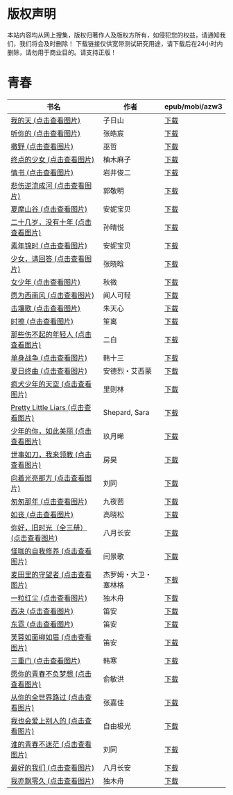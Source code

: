 # 版权声明

本站内容均从网上搜集，版权归著作人及版权方所有，如侵犯您的权益，请通知我们，我们将会及时删除！ 下载链接仅供宽带测试研究用途，请下载后在24小时内删除，请勿用于商业目的。请支持正版！

# 青春

| 书名 | 作者 | epub/mobi/azw3 |
| --- | --- | --- |
| [我的天 (点击查看图片)](https://www.dushupai.com/attachment/2024/06/11/f22733eae1f6df35.jpg) | 子日山 | [下载](https://url89.ctfile.com/f/31084289-1375512580-5110c5?p=8866) |
| [听你的 (点击查看图片)](https://www.dushupai.com/attachment/2024/06/09/6601c1f332b935ec.jpg) | 张皓宸 | [下载](https://url89.ctfile.com/f/31084289-1356985924-80e3bb?p=8866) |
| [撒野 (点击查看图片)](https://www.dushupai.com/attachment/2024/06/08/eae55faa1160d40e.jpg) | 巫哲 | [下载](https://url89.ctfile.com/f/31084289-1357049875-0ec340?p=8866) |
| [终点的少女 (点击查看图片)](https://www.dushupai.com/attachment/2024/06/08/d5fb43f79743d7c7.jpg) | 柚木麻子 | [下载](https://url89.ctfile.com/f/31084289-1357045948-748ac8?p=8866) |
| [情书 (点击查看图片)](https://www.dushupai.com/attachment/2024/06/06/e2d86ab6129c28aa.jpg) | 岩井俊二 | [下载](https://url89.ctfile.com/f/31084289-1357033849-0749ba?p=8866) |
| [悲伤逆流成河 (点击查看图片)](https://www.dushupai.com/attachment/2024/06/06/5ad621b0371b915d.jpg) | 郭敬明 | [下载](https://url89.ctfile.com/f/31084289-1357032358-7743cd?p=8866) |
| [夏摩山谷 (点击查看图片)](https://www.dushupai.com/attachment/2024/06/06/e426a11fec37f7ca.jpg) | 安妮宝贝 | [下载](https://url89.ctfile.com/f/31084289-1357032019-6efc6c?p=8866) |
| [二十几岁，没有十年 (点击查看图片)](https://www.dushupai.com/attachment/2024/06/06/049a759b0c610658.jpg) | 孙晴悦 | [下载](https://url89.ctfile.com/f/31084289-1357031950-e4dc6b?p=8866) |
| [素年锦时 (点击查看图片)](https://www.dushupai.com/attachment/2024/06/06/fc4d963f52d8887c.jpg) | 安妮宝贝 | [下载](https://url89.ctfile.com/f/31084289-1357031728-e066c5?p=8866) |
| [少女，请回答 (点击查看图片)](https://www.dushupai.com/attachment/2024/06/06/68ee4db6886402a7.jpg) | 张晓晗 | [下载](https://url89.ctfile.com/f/31084289-1357030582-0c3eb2?p=8866) |
| [女少年 (点击查看图片)](https://www.dushupai.com/attachment/2024/06/05/9b8bb3852ea35836.jpg) | 秋微 | [下载](https://url89.ctfile.com/f/31084289-1357028980-691d01?p=8866) |
| [愿为西南风 (点击查看图片)](https://www.dushupai.com/attachment/2024/06/05/5e928c89c21160bb.jpg) | 闻人可轻 | [下载](https://url89.ctfile.com/f/31084289-1357027759-a931a4?p=8866) |
| [击壤歌 (点击查看图片)](https://www.dushupai.com/attachment/2024/06/05/b1f0789c09bbc794.jpg) | 朱天心 | [下载](https://url89.ctfile.com/f/31084289-1357027555-f77b84?p=8866) |
| [时擦 (点击查看图片)](https://www.dushupai.com/attachment/2024/06/05/c04383641bba832a.jpg) | 笙离 | [下载](https://url89.ctfile.com/f/31084289-1357027348-1f5ea8?p=8866) |
| [那些伤不起的年轻人 (点击查看图片)](https://www.dushupai.com/attachment/2024/06/05/f4732bd0f25d169a.jpg) | 二白 | [下载](https://url89.ctfile.com/f/31084289-1357027111-bfde42?p=8866) |
| [单身战争 (点击查看图片)](https://www.dushupai.com/attachment/2024/06/05/dcd6748001b2ca6f.jpg) | 韩十三 | [下载](https://url89.ctfile.com/f/31084289-1357025608-1cb333?p=8866) |
| [夏日终曲 (点击查看图片)](https://www.dushupai.com/attachment/2024/06/05/782f6d3134ac65eb.jpg) | 安德烈・艾西蒙 | [下载](https://url89.ctfile.com/f/31084289-1357024519-7dbbd6?p=8866) |
| [疯犬少年的天空 (点击查看图片)](https://www.dushupai.com/attachment/2024/06/05/fd08dd9bcd2e95fe.jpg) | 里则林 | [下载](https://url89.ctfile.com/f/31084289-1357024507-39618c?p=8866) |
| [Pretty Little Liars (点击查看图片)](https://www.dushupai.com/attachment/2024/06/04/d9b0f4f0a70e5dc9.jpg) | Shepard, Sara | [下载](https://url89.ctfile.com/f/31084289-1357023334-f0b621?p=8866) |
| [少年的你，如此美丽 (点击查看图片)](https://www.dushupai.com/attachment/2024/06/04/8d0a0938e9d83180.jpg) | 玖月晞 | [下载](https://url89.ctfile.com/f/31084289-1357022845-17524c?p=8866) |
| [世事如刀，我来领教 (点击查看图片)](https://www.dushupai.com/attachment/2024/06/04/08c3dcbacde0d008.jpg) | 房昊 | [下载](https://url89.ctfile.com/f/31084289-1357022374-2e403d?p=8866) |
| [向着光亮那方 (点击查看图片)](https://www.dushupai.com/attachment/2024/06/04/38174bfb57048a65.jpg) | 刘同 | [下载](https://url89.ctfile.com/f/31084289-1357020682-46d971?p=8866) |
| [匆匆那年 (点击查看图片)](https://www.dushupai.com/attachment/2024/06/04/7fe4eb46417c697c.jpg) | 九夜茴 | [下载](https://url89.ctfile.com/f/31084289-1357020661-848463?p=8866) |
| [如丧 (点击查看图片)](https://www.dushupai.com/attachment/2024/06/03/ff5542e3d92dfcef.jpg) | 高晓松 | [下载](https://url89.ctfile.com/f/31084289-1357019140-d37184?p=8866) |
| [你好，旧时光（全三册） (点击查看图片)](https://www.dushupai.com/attachment/2024/06/03/b5f2192299a1c0c8.jpg) | 八月长安 | [下载](https://url89.ctfile.com/f/31084289-1357016317-8d59ff?p=8866) |
| [怪咖的自我修养 (点击查看图片)](https://www.dushupai.com/attachment/2024/06/02/fe7ddc1000959992.jpg) | 闫景歌 | [下载](https://url89.ctfile.com/f/31084289-1357010989-fbbbcb?p=8866) |
| [麦田里的守望者 (点击查看图片)](https://www.dushupai.com/attachment/2024/06/02/94090bd848935b74.jpg) | 杰罗姆・大卫・塞林格 | [下载](https://url89.ctfile.com/f/31084289-1357010602-c11552?p=8866) |
| [一粒红尘 (点击查看图片)](https://www.dushupai.com/attachment/2024/06/02/a25f1399e69a159d.jpg) | 独木舟 | [下载](https://url89.ctfile.com/f/31084289-1357009345-5d9d0b?p=8866) |
| [西决 (点击查看图片)](https://www.dushupai.com/attachment/2024/06/01/cb8e8d7473109dc4.jpg) | 笛安 | [下载](https://url89.ctfile.com/f/31084289-1357008517-20a0f1?p=8866) |
| [东霓 (点击查看图片)](https://www.dushupai.com/attachment/2024/06/01/44f47bc0c5845c65.jpg) | 笛安 | [下载](https://url89.ctfile.com/f/31084289-1357008514-7dfcb0?p=8866) |
| [芙蓉如面柳如眉 (点击查看图片)](https://www.dushupai.com/attachment/2024/06/01/40ddfb10a73a8623.jpg) | 笛安 | [下载](https://url89.ctfile.com/f/31084289-1357008502-5170e3?p=8866) |
| [三重门 (点击查看图片)](https://www.dushupai.com/attachment/2024/06/01/d0a897c0a56edf8b.jpg) | 韩寒 | [下载](https://url89.ctfile.com/f/31084289-1357008460-b410d1?p=8866) |
| [愿你的青春不负梦想 (点击查看图片)](https://www.dushupai.com/attachment/2024/06/01/285df362ad725d68.jpg) | 俞敏洪 | [下载](https://url89.ctfile.com/f/31084289-1357008100-18736d?p=8866) |
| [从你的全世界路过 (点击查看图片)](https://www.dushupai.com/attachment/2024/06/01/e5668352a918aaae.jpg) | 张嘉佳 | [下载](https://url89.ctfile.com/f/31084289-1357006897-6a2bbf?p=8866) |
| [我也会爱上别人的 (点击查看图片)](https://www.dushupai.com/attachment/2024/06/01/366b598704ea2fab.jpg) | 自由极光 | [下载](https://url89.ctfile.com/f/31084289-1357006873-68fdf4?p=8866) |
| [谁的青春不迷茫 (点击查看图片)](https://www.dushupai.com/attachment/2024/06/01/964e655ec9223348.jpg) | 刘同 | [下载](https://url89.ctfile.com/f/31084289-1357005850-5ea470?p=8866) |
| [最好的我们 (点击查看图片)](https://www.dushupai.com/attachment/2024/06/01/5ed0c333b35ca5b9.jpg) | 八月长安 | [下载](https://url89.ctfile.com/f/31084289-1357005655-cb38de?p=8866) |
| [我亦飘零久 (点击查看图片)](https://www.dushupai.com/attachment/2024/06/01/45004ea3a97ca47e.jpg) | 独木舟 | [下载](https://url89.ctfile.com/f/31084289-1357005637-3597fa?p=8866) |
